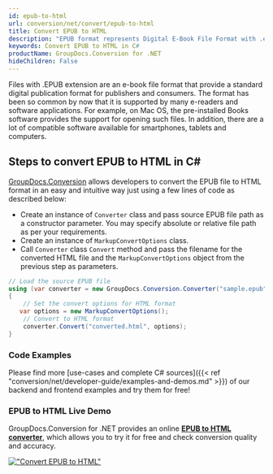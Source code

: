 ```yaml
---
id: epub-to-html
url: conversion/net/convert/epub-to-html
title: Convert EPUB to HTML
description: "EPUB format represents Digital E-Book File Format with .epub extension. Learn how to convert EPUB to HTML file programmatically in C# language using GroupDocs.Conversion for .NET library."
keywords: Convert EPUB to HTML in C#
productName: GroupDocs.Conversion for .NET
hideChildren: False
---
```


Files with .EPUB extension are an e-book file format that provide a standard digital publication format for publishers and consumers. The format has been so common by now that it is supported by many e-readers and software applications. For example, on Mac OS, the pre-installed Books software provides the support for opening such files. In addition, there are a lot of compatible software available for smartphones, tablets and computers.

## Steps to convert EPUB to HTML in C#

[GroupDocs.Conversion](https://products.groupdocs.com/conversion/net) allows developers to convert the EPUB file to HTML format in an easy and intuitive way just using a few lines of code as described below:

* Create an instance of `Converter` class and pass source EPUB file path as a constructor parameter. You may specify absolute or relative file path as per your requirements. 
* Create an instance of `MarkupConvertOptions` class.
* Call `Converter` class `Convert` method and pass the filename for the converted HTML file and the `MarkupConvertOptions` object from the previous step as parameters.

```csharp
// Load the source EPUB file
using (var converter = new GroupDocs.Conversion.Converter("sample.epub"))
{
    // Set the convert options for HTML format
   var options = new MarkupConvertOptions();
    // Convert to HTML format
    converter.Convert("converted.html", options);
}
```

### Code Examples

Please find more [use-cases and complete C# sources]({{< ref "conversion/net/developer-guide/examples-and-demos.md" >}}) of our backend and frontend examples and try them for free!

### EPUB to HTML Live Demo

GroupDocs.Conversion for .NET provides an online [**EPUB to HTML converter**](https://products.groupdocs.app/conversion/epub-to-html), which allows you to try it for free and check conversion quality and accuracy.

[!["Convert EPUB to HTML"](conversion/net/images/convert-to-html/convert-epub-to-html.png)](https://products.groupdocs.app/conversion/epub-to-html)